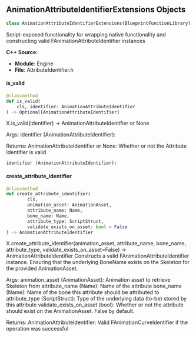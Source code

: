 ## AnimationAttributeIdentifierExtensions Objects

```python
class AnimationAttributeIdentifierExtensions(BlueprintFunctionLibrary)
```

Script-exposed functionality for wrapping native functionality and constructing valid FAnimationAttributeIdentifier instances

**C++ Source:**

- **Module**: Engine
- **File**: AttributeIdentifier.h

<a id="unreal.AnimationAttributeIdentifierExtensions.is_valid"></a>

#### is_valid

```python
@classmethod
def is_valid(
    cls, identifier: AnimationAttributeIdentifier
) -> Optional[AnimationAttributeIdentifier]
```

X.is_valid(identifier) -> AnimationAttributeIdentifier or None


Args:
    identifier (AnimationAttributeIdentifier): 

Returns:
    AnimationAttributeIdentifier or None: Whether or not the Attribute Identifier is valid

    identifier (AnimationAttributeIdentifier):

<a id="unreal.AnimationAttributeIdentifierExtensions.create_attribute_identifier"></a>

#### create_attribute_identifier

```python
@classmethod
def create_attribute_identifier(
        cls,
        animation_asset: AnimationAsset,
        attribute_name: Name,
        bone_name: Name,
        attribute_type: ScriptStruct,
        validate_exists_on_asset: bool = False
) -> AnimationAttributeIdentifier
```

X.create_attribute_identifier(animation_asset, attribute_name, bone_name, attribute_type, validate_exists_on_asset=False) -> AnimationAttributeIdentifier
Constructs a valid FAnimationAttributeIdentifier instance. Ensuring that the underlying BoneName exists on the Skeleton for the provided AnimationAsset.

Args:
    animation_asset (AnimationAsset): Animation asset to retrieve Skeleton from
    attribute_name (Name): Name of the attribute
    bone_name (Name): Name of the bone this attribute should be attributed to
    attribute_type (ScriptStruct): Type of the underlying data (to-be) stored by this attribute
    validate_exists_on_asset (bool): Whether or not the attribute should exist on the AnimationAsset. False by default.

Returns:
    AnimationAttributeIdentifier: Valid FAnimationCurveIdentifier if the operation was successful

<a id="unreal.BlendProfile"></a>